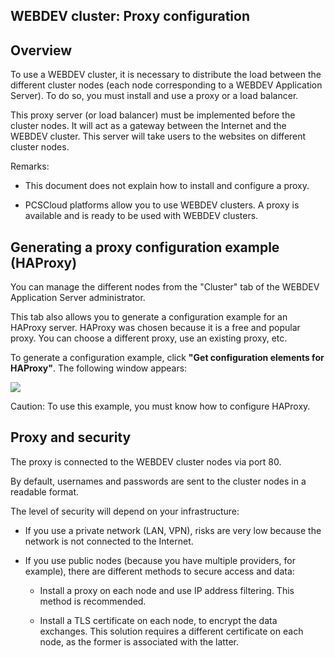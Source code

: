 
## WEBDEV cluster: Proxy configuration
			

<a name="3539085_NOTE1"></a>
<a name="3539085_NOTE1_1"></a>


## Overview
<a name="overview_ELTTEXTE000100"></a>
To use a WEBDEV cluster, it is necessary to distribute the load between the different cluster nodes (each node corresponding to a WEBDEV Application Server). To do so, you must install and use a proxy or a load balancer.

This proxy server (or load balancer) must be implemented before the cluster nodes. It will act as a gateway between the Internet and the WEBDEV cluster. This server will take users to the websites on different cluster nodes.

Remarks: 

- This document does not explain how to install and configure a proxy.  

- PCSCloud platforms allow you to use WEBDEV clusters. A proxy is available and is ready to be used with WEBDEV clusters. 




<a name="3539085_NOTE2"></a>
<a name="3539085_NOTE2_1"></a>


## Generating a proxy configuration example (HAProxy)
<a name="generating_proxy_configuration_example_haproxy_ELTTEXTE000124"></a>
You can manage the different nodes from the "Cluster" tab of the WEBDEV Application Server administrator. 

This tab also allows you to generate a configuration example for an HAProxy server. HAProxy was chosen because it is a free and popular proxy. You can choose a different proxy, use an existing proxy, etc.

To generate a configuration example, click **"Get configuration elements for HAProxy"**. The following window appears: 

![](https://doc.pcsoft.fr/en-US/images/image.awp?langid=3&name=WBCluster_HAProxy.gif)


Caution: To use this example, you must know how to configure HAProxy. 

<a name="3539085_NOTE3"></a>
<a name="3539085_NOTE3_1"></a>


## Proxy and security
<a name="proxy_and_security_ELTTEXTE000148"></a>
The proxy is connected to the WEBDEV cluster nodes via port 80. 

By default, usernames and passwords are sent to the cluster nodes in a readable format. 

The level of security will depend on your infrastructure: 

- If you use a private network (LAN, VPN), risks are very low because the network is not connected to the Internet. 

- If you use public nodes (because you have multiple providers, for example), there are different methods to secure access and data: 

	- Install a proxy on each node and use IP address filtering. This method is recommended. 

	- Install a TLS certificate on each node, to encrypt the data exchanges. This solution requires a different certificate on each node, as the former is associated with the latter. 








